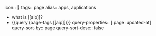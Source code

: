 icon:: 🌱
tags:: page
alias:: apps, applications

- what is [[aip]]?
- {{query (page-tags [[aip]])}}
  query-properties:: [:page :updated-at]
  query-sort-by:: page
  query-sort-desc:: false
